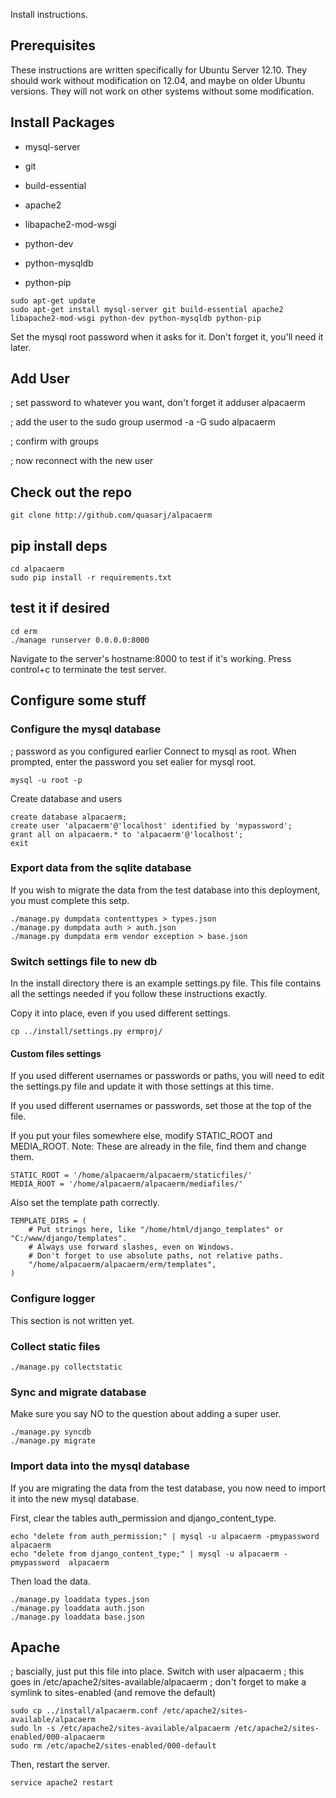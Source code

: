Install instructions.

## Prerequisites
These instructions are written specifically for Ubuntu Server 12.10.
They should work without modification on 12.04, and maybe on older Ubuntu
versions. They will not work on other systems without some modification.


## Install Packages

* mysql-server
* git
* build-essential
* apache2
* libapache2-mod-wsgi

* python-dev
* python-mysqldb
* python-pip

```
sudo apt-get update
sudo apt-get install mysql-server git build-essential apache2 libapache2-mod-wsgi python-dev python-mysqldb python-pip
```

Set the mysql root password when it asks for it.
Don't forget it, you'll need it later.

## Add User

; set password to whatever you want, don't forget it
adduser alpacaerm

; add the user to the sudo group
usermod -a -G sudo alpacaerm

; confirm with groups

; now reconnect with the new user



## Check out the repo
```
git clone http://github.com/quasarj/alpacaerm
```

## pip install deps
```
cd alpacaerm
sudo pip install -r requirements.txt
```


## test it if desired
```
cd erm
./manage runserver 0.0.0.0:8000
```

Navigate to the server's hostname:8000 to test if it's working.
Press control+c to terminate the test server.

## Configure some stuff

### Configure the mysql database
; password as you configured earlier
Connect to mysql as root. When prompted, enter the password you set ealier
for mysql root.
```
mysql -u root -p
```

Create database and users
```
create database alpacaerm;
create user 'alpacaerm'@'localhost' identified by 'mypassword';
grant all on alpacaerm.* to 'alpacaerm'@'localhost';
exit
```

### Export data from the sqlite database
If you wish to migrate the data from the test database into this
deployment, you must complete this setp.

```
./manage.py dumpdata contenttypes > types.json
./manage.py dumpdata auth > auth.json
./manage.py dumpdata erm vendor exception > base.json
```


### Switch settings file to new db
In the install directory there is an example settings.py file.
This file contains all the settings needed if you follow these 
instructions exactly. 

Copy it into place, even if you used different settings.
```
cp ../install/settings.py ermproj/
```

#### Custom files settings
If you used different usernames or passwords
or paths, you will need to edit the settings.py file and 
update it with those settings at this time.

If you used different usernames or passwords, set those at the top of the file.

If you put your files somewhere else, modify STATIC_ROOT and MEDIA_ROOT.
Note: These are already in the file, find them and change them.
```
STATIC_ROOT = '/home/alpacaerm/alpacaerm/staticfiles/'
MEDIA_ROOT = '/home/alpacaerm/alpacaerm/mediafiles/'
```

Also set the template path correctly.
```
TEMPLATE_DIRS = (
    # Put strings here, like "/home/html/django_templates" or "C:/www/django/templates".
    # Always use forward slashes, even on Windows.
    # Don't forget to use absolute paths, not relative paths.
    "/home/alpacaerm/alpacaerm/erm/templates",
)
```

### Configure logger
This section is not written yet.

### Collect static files
```
./manage.py collectstatic
```

### Sync and migrate database
Make sure you say NO to the question about adding a super user.

```
./manage.py syncdb
./manage.py migrate
```


### Import data into the mysql database
If you are migrating the data from the test database, you now need to
import it into the new mysql database.

First, clear the tables auth_permission and django_content_type.
```
echo "delete from auth_permission;" | mysql -u alpacaerm -pmypassword alpacaerm
echo "delete from django_content_type;" | mysql -u alpacaerm -pmypassword  alpacaerm
```

Then load the data.
```
./manage.py loaddata types.json
./manage.py loaddata auth.json
./manage.py loaddata base.json
```

## Apache

; bascially, just put this file into place. Switch with user alpacaerm
; this goes in /etc/apache2/sites-available/alpacaerm
; don't forget to make a symlink to sites-enabled (and remove the default)
```
sudo cp ../install/alpacaerm.conf /etc/apache2/sites-available/alpacaerm
sudo ln -s /etc/apache2/sites-available/alpacaerm /etc/apache2/sites-enabled/000-alpacaerm
sudo rm /etc/apache2/sites-enabled/000-default
```

Then, restart the server.
```
service apache2 restart
```
